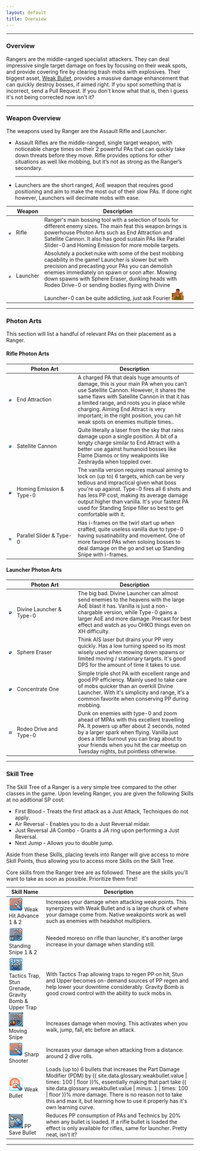 ```yaml
---
layout: default
title: Overview
---
```


<hr>
<div class="row">
  <div class="col-sm-12">
    <section>
    <h3 class="title">Overview</h3>
        <p>Rangers are the middle-ranged specialist attackers. They can deal impressive single target damage on foes by focusing on their weak spots, 
            and provide covering fire by clearing trash mobs with explosives. Their biggest asset, <a href="#" class="tooltip-link" data-toggle="tooltip" title="{{ site.data.glossary.weakbullet.description }} Multiplier: {{ site.data.glossary.weakbullet.value }}x">Weak Bullet</a>, provides a massive damage enhancement that can quickly destroy bosses, if aimed right.
                                    If you spot something that is incorrect, send a Pull Request. If you don't know what that is,
            then I guess it's not being corrected now isn't it?</p>
        
  <hr>
  </section>
  </div>
</div>
  <div class="col-sm-12">
  <section>	
      <h3>Weapon Overview</h3>
      <p>
          The weapons used by Ranger are the Assault Rifle and Launcher:
              <ul>
                  <li>Assault Rifles are the middle-ranged, single target weapon, with noticeable charge times on their 2 powerful PAs that can quickly take down threats before they move. 
                      Rifle provides options for other situations as well like mobbing, but it’s not as strong as the Ranger’s secondary.
                  </li>
                  <hr>
                  <li>Launchers are the short ranged, AoE weapon that requires good positioning and aim to make the most out of their slow PAs. 
                      If done right however, Launchers will decimate mobs with ease. 
                  </li>
              </ul>						
      </p>
      <table class="table table-responsive table-bordered">
          <thead>
              <tr>
                  <th scope="col">&nbsp;</th>
                  <th scope="col">Weapon</th>
                  <th scope="col">Description</th>
              </tr>
          </thead>
          <tbody>
              <tr>
                  <td><img src="assets/img/icons/AssaultRifleSmall.png" alt="rifle icon" width="16px"></td>
                  <td>Rifle</td>
                  <td>Ranger's main bossing tool with a selection of tools for different enemy sizes. 
                                                          The main feat this weapon brings is powerhouse Photon Arts such as End Attraction and Satellite Cannon. 
                                                          It also has good sustain PAs like Parallel Slider-0 and Homing Emission for more mobile targets.    </td>
              </tr>
              <tr>
                  <td><img src="assets/img/icons/LauncherSmall.png" alt="launcher icon" width="16px"></td>
                  <td>Launcher</td>
                  <td>Absolutely a pocket nuke with some of the best mobbing capability in the game! 
                                                          Launcher is slower but with precision and precasting your PAs you can demolish enemies immediately on spawn or soon after.
                      Mowing down spawns with Sphere Eraser, dunking heads with Rodeo Drive-0 or sending bodies flying with Divine Launcher-0 can be quite addicting, 
                      just ask Fourier
                  <img src="assets/img/justright.png" width="32px" alt="Just Right"></td>
              </tr>
          </tbody>
      </table>
  <hr>
  </section>
</div>
  <div class="col-sm-12">
    <section>	
      <h3>Photon Arts</h3>
      <p>This section will list a handful of relevant PAs on their placement as a Ranger.</p>
      <h4>Rifle Photon Arts</h4>
      <table class="table table-responsive table-bordered">
          <thead>
              <tr>
                  <th scope="col">&nbsp;</th>
                  <th scope="col" style="width:150px">Photon Art</th>
                  <th scope="col">Description</th>
              </tr>
          </thead>
          <tbody>
              <tr>
                  <td><img src="assets/img/icons/UIPhotonArtEndAttract.png"></td>
                  <td>End Attraction</td>
                  <td>A charged PA that deals huge amounts of damage, this is your main PA when you can’t use Satellite Cannon. 
                                                          However, it shares the same flaws with Satellite Cannon in that it has a limited range, and roots you in place while charging.
                                                          Aiming End Attract is very important; in the right position, you can hit weak spots on enemies multiple times..</td>
              </tr>
              <tr>
                  <td><img src="assets/img/icons/UIPhotonArtSatelliteCannon.png"></td>
                  <td>Satellite Cannon</td>
                  <td>Quite literally a laser from the sky that rains damage upon a single position. A bit of a lengty charge similar to End Attract
                                                          with a better use against humanoid bosses like Flame Diamos or tiny weakpoints like Zeshrayda when toppled over. </td>
              </tr>
              <tr>
                  <td><img src="assets/img/icons/UIPhotonArtHomingEmission.png"></td>
                  <td>Homing Emission & Type-0</td>
                  <td>The vanilla version requires manual aiming to lock on (up to) 6 targets,
                                                          which can be very tedious and impractical given what boss you're up against. Type-0 fires all 6 shots and has less PP cost, making its average damage output higher than vanilla.
                                                          It's your fastest PA used for Standing Snipe filler so best to get comfortable with it. </td>
              </tr>
              <tr>
                  <td><img src="assets/img/icons/UIPhotonArtParallelSlider.png"></td>
                  <td>Parallel Slider & Type-0</td>
                  <td>Has i-frames on the twirl start up when crafted, quite useless vanilla due to type-0 having susatinability and movement.
                                                          One of more favored PAs when soloing bosses to deal damage on the go and set up Standing Snipe with i-frames.</td>
              </tr>
          </tbody>
      </table>
      <h4>Launcher Photon Arts</h4>
      <table class="table table-responsive table-bordered">
          <thead>
              <tr>
                  <th scope="col">&nbsp;</th>
                  <th scope="col" style="width:150px">Photon Art</th>
                  <th scope="col">Description</th>
              </tr>
          </thead>
          <tbody>
              <tr>
                  <td><img src="assets/img/icons/UIPhotonArtDivineLauncher.png"></td>
                  <td>Divine Launcher & Type-0</td>
                  <td>The big bad. Divine Launcher can almost send enemies to the heavens with the large AoE blast it has. Vanilla is just a non-chargable version,
                                                          while Type-0 gains a larger AoE and more damage. Precast for best effect and watch as you OHKO things even on XH difficulty. </td>
              </tr>
              <tr>
                  <td><img src="assets/img/icons/UIPhotonArtSphereEraser.png"></td>
                  <td>Sphere Eraser</td>
                  <td>Think AIS laser but drains your PP very quickly. Has a low turning speed so its most wisely used when mowing down spawns or limited moving / stationary targets.
                                                          It's good DPS for the amount of time it takes to use. </td>
              </tr>
              <tr>
                  <td><img src="assets/img/icons/UIPhotonArtConcentrateOne.png"></td>
                  <td>Concentrate One</td>
                  <td>Simple triple shot PA with excellent range and good PP efficiency. Mainly used to take care of mobs quicker than an overkill Divine Launcher.
                                                          With it's simplicity and range, it's a common favorite when conserving PP during mobbing.</td>
              </tr>
              <tr>
                  <td><img src="assets/img/icons/UIPhotonArtRodeoDrive.png"></td>
                  <td>Rodeo Drive and Type-0</td>
                  <td>Dunk on enemies with type-0 and zoom ahead of MPAs with this excellent travelling PA. It powers up after about 2 seconds,
                                                          noted by a larger spark when flying. Vanilla just does a little burnout you can brag about to your friends when you hit the car meetup on Tuesday nights, but pointless otherwise.</td>
              </tr>
          </tbody>
      </table>
      <hr>
  </section>
  </div>
  <div class="col-sm-12">
        <section>
            <h3>Skill Tree</h3>
                <p>The Skill Tree of a Ranger is a very simple tree compared to the other classes in the game. Upon leveling Ranger, you are given the following Skills at no addtional SP cost:</p>
            <ul>
                <li>First Blood - Treats the first attack as a Just Attack, Techniques do not apply.</li>
                <li>Air Reversal - Enables you to do a Just Reversal midair.</li>
                <li>Just Reversal JA Combo - Grants a JA ring upon performing a Just Reversal.</li>
                <li>Next Jump - Allows you to double jump.</li>
            </ul>
            <p>Aside from these Skills, placing levels into Ranger will give access to more Skill Points, thus allowing you to access more Skills on the Skill Tree.</p>
        </section>
        <p>Core skills from the Ranger tree are as followed. These are the skills you'll want to take as soon as possible. Prioritize them first!<p>
        <section>
        <table class="table table-responsive table-bordered">
            <thead>
                <th scope="col">Skill Name</th>
                <th scope="col">Description</th>
            </thead>
                <tbody>
                    <tr>
                        <td><img src="assets/img/icons/skilltree/ra/weakhit.png"> Weak Hit Advance 1 & 2</td>
                        <td>Increases your damage when attacking weak points. This synergizes with Weak Bullet and is a large chunk of where your damage come from.
                            Native weakpoints work as well such as enemies with headshot multipliers. </td>
                    </tr>
                    <tr>
                        <td><img src="assets/img/icons/skilltree/ra/standingsnipe.png"> Standing Snipe 1 & 2</td>
                        <td>Needed moreso on rifle than launcher, it's another large increase in your damage when standing still. </td>
                    </tr>
                    <tr>
                        <td><img src="assets/img/icons/skilltree/ra/tacticstrap.png"> Tactics Trap, Stun Grenade, Gravity Bomb & Upper Trap</td>
                        <td>With Tactics Trap allowing traps to regen PP on hit, Stun and Upper becomes on-demand sources of PP regen and help lower your downtime considerably.
                            Gravity Bomb is good crowd control with the ability to suck mobs in. </td>
                    </tr>
                    <tr>
                        <td><img src="assets/img/icons/skilltree/ra/moving-shot.png"> Moving Snipe</td>
                        <td>Increases damage when moving. This activates when you walk, jump, fall, etc before an attack.</td>
                    </tr>
                    <tr>
                        <td><img src="assets/img/icons/skilltree/ra/weakhit.png"> Sharp Shooter</td>
                        <td>Increases your damage when attacking from a distance: around 2 dive rolls.</td>
                    </tr>
                    <tr>
                        <td><img src="assets/img/icons/skilltree/ra/weakbullet.png"> Weak Bullet</td>
                        <td>Loads (up to) 6 bullets that increases the Part Damage Modifier (PDM) by {{ site.data.glossary.weakbullet.value | times: 100 | floor }}%, essentially making that part take {{ site.data.glossary.weakbullet.value | minus: 1 | times: 100 | floor }}% more damage.
                            There is no reason not to take this and max it, but learning how to use it properly has it's own learning curve. </td>
                    </tr>
                    <tr>
                        <td><img src="assets/img/icons/skilltree/ra/massive-bullet.png"> PP Save Bullet</td>
                        <td>Reduces PP consumption of PAs and Technics by 20% when any bullet is loaded. If a rifle bullet is loaded the effect is only available for rifles, same for launcher. Pretty neat, isn't it?</td>
                    </tr>
                </tbody>
        </table>
        <hr>
        </section>